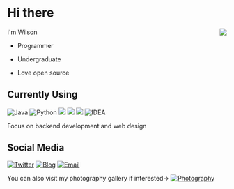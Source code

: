 # Hi there

<img align="right" src="https://github-readme-stats.vercel.app/api/top-langs/?username=wilsongibbs&layout=compact" />

I'm Wilson

- Programmer

- Undergraduate

- Love open source
  
  

## Currently Using

![Java](https://img.shields.io/badge/-Java-e06a00?style=flat-square&logo=Java&labelColor=orange&logoColor=FFF) ![Python](https://img.shields.io/badge/-Python-2d5f96?style=flat-square&logo=Python&labelColor=3776AB&logoColor=FFF) ![](https://img.shields.io/badge/-HTML5-e34f26?style=flat-square&logo=HTML5&logoColor=fff) ![](https://img.shields.io/badge/-CSS3-1572b6?style=flat-square&logo=CSS3&labelColor=1572b6) ![](https://img.shields.io/badge/-JavaScript-e5cd0c?style=flat-square&logo=JavaScript&labelColor=f7df1e&logoColor=000) ![IDEA](https://img.shields.io/badge/-IDEA-000?style=flat-square&logo=intellij-idea&logoColor=FFF)

Focus on backend development and web design



## Social Media

[![Twitter](https://img.shields.io/badge/-@WilsongibbsZ-1ca0f1?style=flat-square&labelColor=1ca0f1&logo=twitter&logoColor=white)](https://twitter.com/WilsongibbsZ) [![Blog](https://img.shields.io/badge/-https://wilsongibbs.com-grey?style=flat-square&logo=Hexo&logoColor=fff)](https://www.wilsongibbs.com) [![Email](https://img.shields.io/badge/-wilsongibbs.com@gmail.com-d14836?style=flat-square&logo=gmail&logoColor=white&labelColor=c14438)](mailto:wilsongibbs.com@google.com)

You can also visit my photography gallery if interested-> [![Photography](https://img.shields.io/badge/-https://nsrain.com-0e83cd?style=flat-square&logo=WordPress&logoColor=fff)](https://nsrain.com)
